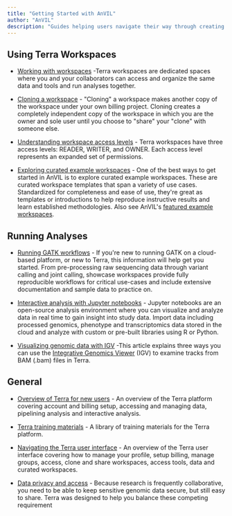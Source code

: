 ```yaml
---
title: "Getting Started with AnVIL"
author: "AnVIL"
description: "Guides helping users navigate their way through creating an account, linking billing credentials, interacting with Workspaces, and performing analysis."
---
```





## Using Terra Workspaces

- [Working with workspaces](https://support.terra.bio/hc/en-us/articles/360024743371-Working-with-workspaces) -Terra workspaces  are dedicated spaces where you and your collaborators can access and organize the same data and tools and run analyses together.

- [Cloning a workspace](https://support.terra.bio/hc/en-us/articles/360026130851-How-to-clone-a-workspace) - "Cloning" a workspace makes another copy of the workspace under your own billing project. Cloning creates a completely independent copy of the workspace in which you are the owner and sole user until you choose to "share" your "clone" with someone else.


- [Understanding workspace access levels](https://support.terra.bio/hc/en-us/articles/360025851892-Reader-writer-or-owner-Workspace-access-controls-explained) - Terra workspaces have three access levels: READER, WRITER, and OWNER. Each access level represents an expanded set of permissions.

- [Exploring curated example workspaces](https://support.terra.bio/hc/en-us/articles/360028967111-Start-with-curated-sample-workspaces-for-a-variety-of-use-cases) - One of the best ways to get started in AnVIL is to explore curated example workspaces. These are curated workspace templates that span a variety of use cases.  Standardized for completeness and ease of use, they're great as templates or introductions to help reproduce instructive results and learn established methodologies. Also see AnVIL's [featured example workspaces](/learn/getting-started/using-example-workspaces).

## Running Analyses

- [Running GATK workflows](https://support.terra.bio/hc/en-us/articles/360029034232-Getting-started-with-GATK-workflows-in-the-cloud-FAQs) - If you're new to running GATK on a cloud-based platform, or new to Terra, this information will help get you started. From pre-processing raw sequencing data through variant calling and joint calling, showcase workspaces provide fully reproducible workflows for  critical use-cases and include extensive documentation and sample data to practice on.

- [Interactive analysis with Jupyter notebooks](https://support.terra.bio/hc/en-us/articles/360024898671-Interactive-analysis-with-Jupyter-notebooks) - Jupyter notebooks are an open-source analysis environment where you can visualize and analyze  data in real time to gain insight into study data. Import data including processed genomics, phenotype and transcriptomics data stored in the cloud and analyze with custom or pre-built libraries using R or Python.

- [Visualizing genomic data with IGV](https://support.terra.bio/hc/en-us/articles/360029654831-Viewing-IGV-tracks-of-BAM-files-in-your-workspace-data) -This article explains three ways you can use the [Integrative Genomics Viewer](https://software.broadinstitute.org/software/igv/) (IGV) to examine tracks from BAM (.bam) files in Terra.

## General

- [Overview of Terra for new users](https://support.terra.bio/hc/en-us/sections/360006866192-New-users-overview) - An overview of the Terra platform covering account and billing setup, accessing and managing data, pipelining analysis and interactive analysis.

- [Terra training materials](https://support.terra.bio/) - A library of training materials for the Terra platform.

- [Navigating the Terra user interface](https://support.terra.bio/hc/en-us/articles/360022704371-Navigating-in-Terra) - An overview of the Terra user interface covering how to manage your profile, setup billing, manage groups, access, clone and share workspaces, access tools, data and curated workspaces.

- [Data privacy and access](https://support.terra.bio/hc/en-us/articles/360026775691-Managing-data-privacy-and-access-with-Authorization-Domains) - Because research is frequently collaborative, you need to be able to keep sensitive genomic data secure, but still easy to share. Terra was designed to help you balance these competing requirement

